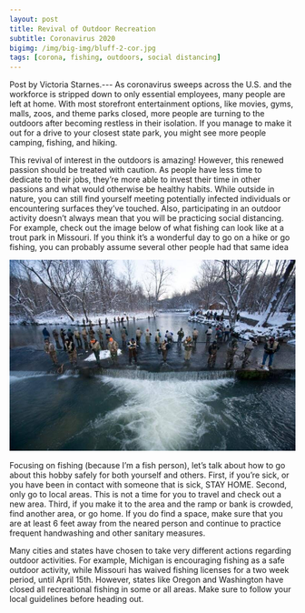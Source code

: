 ```yaml
---
layout: post
title: Revival of Outdoor Recreation
subtitle: Coronavirus 2020
bigimg: /img/big-img/bluff-2-cor.jpg
tags: [corona, fishing, outdoors, social distancing]
---
```


Post by Victoria Starnes.---
As coronavirus sweeps across the U.S. and the workforce is stripped down to only essential employees, many people are left at home. With most storefront entertainment options, like movies, gyms, malls, zoos, and theme parks closed, more people are turning to the outdoors after becoming restless in their isolation. If you manage to make it out for a drive to your closest state park, you might see more people camping, fishing, and hiking. 

This revival of interest in the outdoors is amazing! However, this renewed passion should be treated with caution. As people have less time to dedicate to their jobs, they’re more able to invest their time in other passions and what would otherwise be healthy habits. While outside in nature, you can still find yourself  meeting potentially infected individuals or encountering surfaces they’ve touched. Also, participating in an outdoor activity  doesn’t always mean that you will be practicing social distancing. For example, check out the image below of what fishing can look like at a trout park in Missouri. If you think it’s a wonderful day to go on a hike or go fishing, you can probably assume several other people had that same idea

![](/img/corona-2.jpg)

Focusing on fishing (because I’m a fish person), let’s talk about how to go about this hobby safely for both yourself and others. First, if you’re sick, or you have been in contact with someone that is sick, STAY HOME. Second, only go to local areas. This is not a time for you to travel and check out a new area. Third, if you make it to the area and the ramp or bank is crowded, find another area, or go home. If you do find a space, make sure that you are at least 6 feet away from the neared person and continue to practice frequent handwashing and other sanitary measures. 

Many cities and states have chosen to take very different actions regarding outdoor activities. For example, Michigan is encouraging fishing as a safe outdoor activity, while Missouri has waived fishing licenses for a two week period, until April 15th. However, states like Oregon and Washington have closed all recreational fishing in some or all areas. Make sure to follow your local guidelines before heading out.
